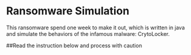 # Ransomware Simulation
This ransomware spend one week to make it out, which is written in java and simulate the behaviors of the infamous malware: CrytoLocker.


##Read the instruction below and process with caution 
